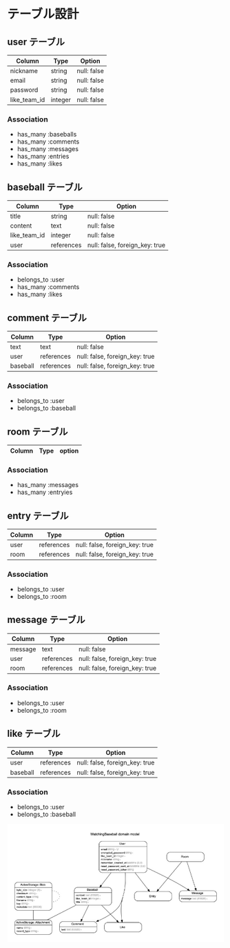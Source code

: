 # テーブル設計

## user テーブル

| Column       | Type    | Option      |
| ------------ | ------- | ----------- |
| nickname     | string  | null: false |
| email        | string  | null: false |
| password     | string  | null: false |
| like_team_id | integer | null: false |

### Association

- has_many :baseballs
- has_many :comments
- has_many :messages
- has_many :entries
- has_many :likes

## baseball テーブル

| Column       | Type       | Option                         |
| ------------ | ---------- | ------------------------------ |
| title        | string     | null: false                    |
| content      | text       | null: false                    |
| like_team_id | integer    | null: false                    |
| user         | references | null: false, foreign_key: true |

### Association

- belongs_to :user
- has_many :comments
- has_many :likes

## comment テーブル

| Column   | Type       | Option                         |
| -------- | ---------- | ------------------------------ |
| text     | text       | null: false                    |
| user     | references | null: false, foreign_key: true |
| baseball | references | null: false, foreign_key: true |

### Association

- belongs_to :user
- belongs_to :baseball

## room テーブル

| Column | Type | option |
| ------ | ---- | ------ |

### Association

- has_many :messages
- has_many :entryies

## entry テーブル

| Column | Type       | Option                         |
| ------ | ---------- | ------------------------------ |
| user   | references | null: false, foreign_key: true |
| room   | references | null: false, foreign_key: true |

### Association

- belongs_to :user
- belongs_to :room

## message テーブル

| Column  | Type       | Option                         |
| ------- | ---------- | ------------------------------ |
| message | text       | null: false                    |
| user    | references | null: false, foreign_key: true |
| room    | references | null: false, foreign_key: true |

### Association

- belongs_to :user
- belongs_to :room

## like テーブル

| Column   | Type       | Option                         |
| -------- | ---------- | ------------------------------ |
| user     | references | null: false, foreign_key: true |
| baseball | references | null: false, foreign_key: true |

### Association

- belongs_to :user
- belongs_to :baseball

![ER](erd.jpg)